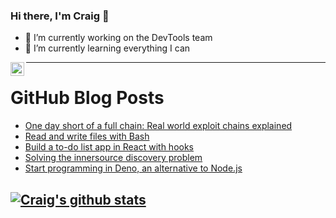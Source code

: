 ### Hi there, I'm Craig 👋

<!--
**CraigTeelFugro/CraigTeelFugro** is a ✨ _special_ ✨ repository because its `README.md` (this file) appears on your GitHub profile.

Here are some ideas to get you started:
-->

- 🔭 I’m currently working on the DevTools team
- 🌱 I’m currently learning everything I can

[<img align="left" alt="Craig Teel | LinkedIn" width="22px" src="https://cdn.jsdelivr.net/npm/simple-icons@v3/icons/linkedin.svg" />][linkedin]

---

# GitHub Blog Posts

<!-- BLOG-POST-LIST:START -->
- [One day short of a full chain: Real world exploit chains explained](https://github.blog/2021-03-24-real-world-exploit-chains-explained/)
- [Read and write files with Bash](https://opensource.com/article/21/3/input-output-bash)
- [Build a to-do list app in React with hooks](https://opensource.com/article/21/3/react-app-hooks)
- [Solving the innersource discovery problem](https://github.blog/2021-03-23-solving-the-innersource-discovery-problem/)
- [Start programming in Deno, an alternative to Node.js](https://opensource.com/article/21/3/deno-programming)
<!-- BLOG-POST-LIST:END -->

## [![Craig's github stats](https://github-readme-stats.vercel.app/api?username=craigteelfugro)](https://github.com/anuraghazra/github-readme-stats)


[linkedin]: https://linkedin.com/in/craig-teel-b8786771
